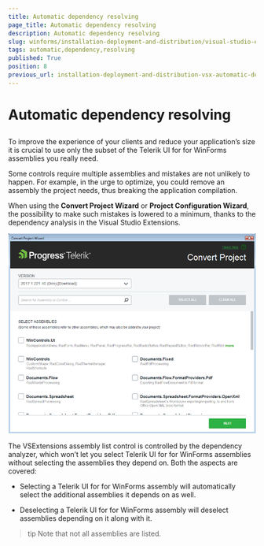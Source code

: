 ```yaml
---
title: Automatic dependency resolving
page_title: Automatic dependency resolving
description: Automatic dependency resolving
slug: winforms/installation-deployment-and-distribution/visual-studio-extensions/automatic-dependency-resolving
tags: automatic,dependency,resolving
published: True
position: 8
previous_url: installation-deployment-and-distribution-vsx-automatic-dependency-resolving
---
```


# Automatic dependency resolving

## 

To improve the experience of your clients and reduce your application’s size it is crucial to use only the subset of the Telerik UI for for WinForms assemblies you really need.

Some controls require multiple assemblies and mistakes are not unlikely to happen. For example, in the urge to optimize, you could remove an assembly the project needs, thus breaking the application compilation.

When using the __Convert Project Wizard__ or __Project Configuration Wizard__, the possibility to make such mistakes is lowered to a minimum, thanks to the dependency analysis in the Visual Studio Extensions. 

![installation-deployment-and-distribution-vsx-convert-project 001](images/installation-deployment-and-distribution-vsx-convert-project001.png)

The VSExtensions assembly list control is controlled by the dependency analyzer, which won’t let you select Telerik UI for for WinForms assemblies without selecting the assemblies they depend on. Both the aspects are covered:

* Selecting a Telerik UI for for WinForms assembly will automatically select the additional assemblies it depends on as well.

* Deselecting a Telerik UI for for WinForms assembly will deselect assemblies depending on it along with it.
            
>tip Note that not all assemblies are listed.
